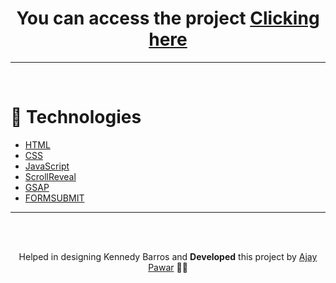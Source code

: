 
<h1 align="center">You can access the project <a href="https://playstation-web.vercel.app/" target="_blank">Clicking here</a></h1>


---

</br>

# 🚀 Technologies

- [HTML](https://www.w3schools.com/html/)
- [CSS](https://www.w3schools.com/css/)
- [JavaScript](https://developer.mozilla.org/en-US/docs/Web/JavaScript)
- [ScrollReveal](https://scrollrevealjs.org/)
- [GSAP](https://greensock.com/gsap/)
- [FORMSUBMIT](https://formsubmit.co/)

---

<br/>


<br/>

<p align="center"> Helped in designing Kennedy Barros and <b>Developed</b> this project by <a href="https://www.linkedin.com/in/ajay-pawar-9b5b81248/">Ajay Pawar</a> ✌🏼</p>
